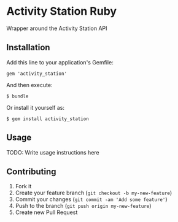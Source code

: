 # Activity Station Ruby

Wrapper around the Activity Station API

## Installation

Add this line to your application's Gemfile:

    gem 'activity_station'

And then execute:

    $ bundle

Or install it yourself as:

    $ gem install activity_station

## Usage

TODO: Write usage instructions here

## Contributing

1. Fork it
2. Create your feature branch (`git checkout -b my-new-feature`)
3. Commit your changes (`git commit -am 'Add some feature'`)
4. Push to the branch (`git push origin my-new-feature`)
5. Create new Pull Request
